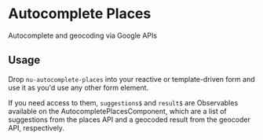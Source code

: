 # Autocomplete Places

Autocomplete and geocoding via Google APIs

## Usage

Drop `nu-autocomplete-places` into your reactive or template-driven form and use
it as you'd use any other form element.

If you need access to them, `suggestions$` and `result$` are Observables
available on the AutocompletePlacesComponent, which are a list of suggestions
from the places API and a geocoded result from the geocoder API, respectively.
